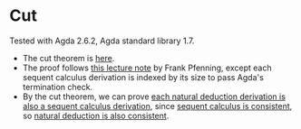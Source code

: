 # Cut

Tested with Agda 2.6.2, Agda standard library 1.7.

- The cut theorem is [here](https://github.com/gshen42/cut/blob/main/SeqCalc.agda#L128-L228).
- The proof follows [this lecture note](https://www.cs.cmu.edu/~fp/courses/15317-f17/lectures/10-cutelim.pdf) by Frank Pfenning, except each sequent calculus derivation is indexed by its size to pass Agda's termination check.
- By the cut theorem, we can prove [each natural deduction derivation is also a sequent calculus derivation](https://github.com/gshen42/cut/blob/main/SeqCalc.agda#L239-L266), since [sequent calculus is consistent](https://github.com/gshen42/cut/blob/main/SeqCalc.agda#L231-L236), so [natural deduction is also consistent](https://github.com/gshen42/cut/blob/main/SeqCalc.agda#L283-L285).

